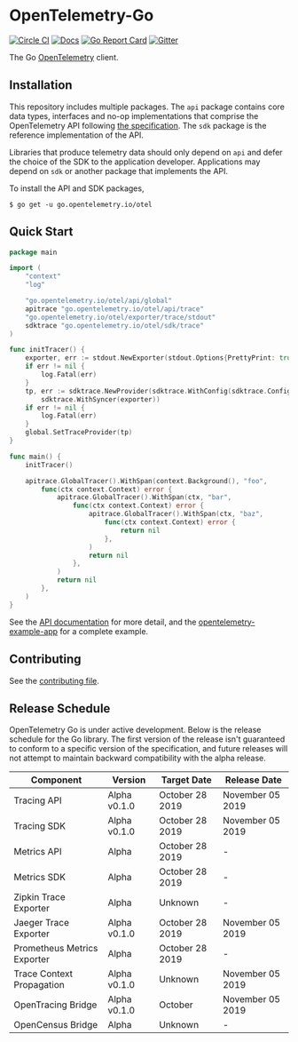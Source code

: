 # OpenTelemetry-Go

[![Circle CI](https://circleci.com/gh/open-telemetry/opentelemetry-go.svg?style=svg)](https://circleci.com/gh/open-telemetry/opentelemetry-go)
[![Docs](https://godoc.org/go.opentelemetry.io/otel?status.svg)](http://godoc.org/go.opentelemetry.io/otel)
[![Go Report Card](https://goreportcard.com/badge/go.opentelemetry.io/otel)](https://goreportcard.com/report/go.opentelemetry.io/otel)
[![Gitter](https://badges.gitter.im/open-telemetry/opentelemetry-go.svg)](https://gitter.im/open-telemetry/opentelemetry-go?utm_source=badge&utm_medium=badge&utm_campaign=pr-badge)

The Go [OpenTelemetry](https://opentelemetry.io/) client.

## Installation

This repository includes multiple packages. The `api`
package contains core data types, interfaces and no-op implementations that comprise the OpenTelemetry API following
[the
specification](https://github.com/open-telemetry/opentelemetry-specification).
The `sdk` package is the reference implementation of the API.

Libraries that produce telemetry data should only depend on `api`
and defer the choice of the SDK to the application developer. Applications may
depend on `sdk` or another package that implements the API.

To install the API and SDK packages,

```
$ go get -u go.opentelemetry.io/otel
```

## Quick Start

```go
package main

import (
	"context"
	"log"

	"go.opentelemetry.io/otel/api/global"
	apitrace "go.opentelemetry.io/otel/api/trace"
	"go.opentelemetry.io/otel/exporter/trace/stdout"
	sdktrace "go.opentelemetry.io/otel/sdk/trace"
)

func initTracer() {
	exporter, err := stdout.NewExporter(stdout.Options{PrettyPrint: true})
	if err != nil {
		log.Fatal(err)
	}
	tp, err := sdktrace.NewProvider(sdktrace.WithConfig(sdktrace.Config{DefaultSampler: sdktrace.AlwaysSample()}),
		sdktrace.WithSyncer(exporter))
	if err != nil {
		log.Fatal(err)
	}
	global.SetTraceProvider(tp)
}

func main() {
	initTracer()

	apitrace.GlobalTracer().WithSpan(context.Background(), "foo",
		func(ctx context.Context) error {
			apitrace.GlobalTracer().WithSpan(ctx, "bar",
				func(ctx context.Context) error {
					apitrace.GlobalTracer().WithSpan(ctx, "baz",
						func(ctx context.Context) error {
							return nil
						},
					)
					return nil
				},
			)
			return nil
		},
	)
}

```

See the [API
documentation](https://go.opentelemetry.io/otel/) for more
detail, and the
[opentelemetry-example-app](./example/README.md)
for a complete example.

## Contributing

See the [contributing file](CONTRIBUTING.md).

## Release Schedule

OpenTelemetry Go is under active development. Below is the release schedule
for the Go library. The first version of the release isn't guaranteed to conform
to a specific version of the specification, and future releases will not
attempt to maintain backward compatibility with the alpha release.

| Component                   | Version      | Target Date     | Release Date     |
| --------------------------- | ------------ | --------------- | ---------------- |
| Tracing API                 | Alpha v0.1.0 | October 28 2019 | November 05 2019 |
| Tracing SDK                 | Alpha v0.1.0 | October 28 2019 | November 05 2019 |
| Metrics API                 | Alpha        | October 28 2019 | -                |
| Metrics SDK                 | Alpha        | October 28 2019 | -                |
| Zipkin Trace Exporter       | Alpha        | Unknown         | -                |
| Jaeger Trace Exporter       | Alpha v0.1.0 | October 28 2019 | November 05 2019 |
| Prometheus Metrics Exporter | Alpha        | October 28 2019 | -                |
| Trace Context Propagation   | Alpha v0.1.0 | Unknown         | November 05 2019 |
| OpenTracing Bridge          | Alpha v0.1.0 | October         | November 05 2019 |
| OpenCensus Bridge           | Alpha        | Unknown         | -                |
